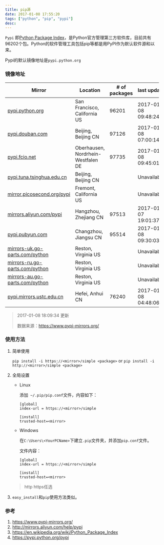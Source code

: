```yaml
---
title: pip源
date: 2017-01-08 17:55:20
tags: ["python", "pip", "pypi"]
desc:
---
```


`Pypi` 即[Python Package Index](https://pypi.python.org/pypi)，是Python官方管理第三方软件库，目前共有96202个包。Python的软件管理工具包括pip等都是用PyPI作为默认软件源和以来。

Pypi的默认镜像地址是`pypi.python.org`

<!-- more -->

### 镜像地址

| Mirror                                   | Location                           | # of packages | last update         |
| ---------------------------------------- | ---------------------------------- | ------------- | ------------------- |
| [pypi.python.org](https://pypi.python.org/) | San Francisco, California US       | 96201         | 2017-01-08 09:48:24 |
| [pypi.douban.com](https://pypi.douban.com/) | Beijing, Beijing CN                | 97126         | 2017-01-08 07:00:14 |
| [pypi.fcio.net](https://pypi.fcio.net/)  | Oberhausen, Nordrhein-Westfalen DE | 97735         | 2017-01-08 09:45:01 |
| [pypi.tuna.tsinghua.edu.cn](https://pypi.tuna.tsinghua.edu.cn/) | Beijing, Beijing CN                |               | Unavailable         |
| [mirror.picosecond.org/pypi](https://mirror.picosecond.org/pypi) | Fremont, California US             |               | Unavailable         |
| [mirrors.aliyun.com/pypi](https://mirrors.aliyun.com/pypi) | Hangzhou, Zhejiang CN              | 97513         | 2017-01-07 19:01:37 |
| [pypi.pubyun.com](https://pypi.pubyun.com/) | Changzhou, Jiangsu CN              | 95514         | 2017-01-08 09:30:03 |
| [mirrors-uk.go-parts.com/python](https://mirrors-uk.go-parts.com/python) | Reston, Virginia US                |               | Unavailable         |
| [mirrors-ru.go-parts.com/python](https://mirrors-ru.go-parts.com/python) | Reston, Virginia US                |               | Unavailable         |
| [mirrors-au.go-parts.com/python](https://mirrors-au.go-parts.com/python) | Reston, Virginia US                |               | Unavailable         |
| [pypi.mirrors.ustc.edu.cn](https://pypi.mirrors.ustc.edu.cn/) | Hefei, Anhui CN                    | 76240         | 2017-01-08 04:48:06 |

> 2017-01-08 18:09:34 更新
>
> 数据来源：https://www.pypi-mirrors.org/

### 使用方法

1. 简单使用

   `pip install -i https://<mirror>/simple <package>`  or `pip install -i http://<mirror>/simple <package>`

2. 全局设置

   * Linux

     添加` ~/.pip/pip.conf`文件，内容如下：

     ```
     [global]
     index-url = https://<mirror>/simple

     [install]
     trusted-host=<mirror>
     ```

   * Windows

     在`C:\Users\<YourPCName>`下建立`.pip`文件夹，并添加`pip.conf`文件。

     文件内容：

     ```
     [global]
     index-url = https://<mirror>/simple

     [install]
     trusted-host=<mirror>
     ```
   > http https任选

3. `easy_install`和`pip`使用方法类似。


### 参考

1. https://www.pypi-mirrors.org/
2. http://mirrors.aliyun.com/help/pypi
3. https://en.wikipedia.org/wiki/Python_Package_Index
4. https://pypi.python.org/pypi